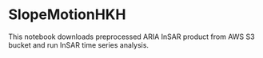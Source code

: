 # SlopeMotionHKH
This notebook downloads preprocessed ARIA InSAR product from AWS S3 bucket and run InSAR time series analysis.
